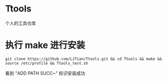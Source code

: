 # Ttools
个人的工具仓库

# 执行 make 进行安装
```shell
git clone https://github.com/LJTian/Ttools.git && cd Ttools && make && source /etc/profile && Ttools_test.sh
```

看到 "ADD PATH SUCC~" 标识安装成功

